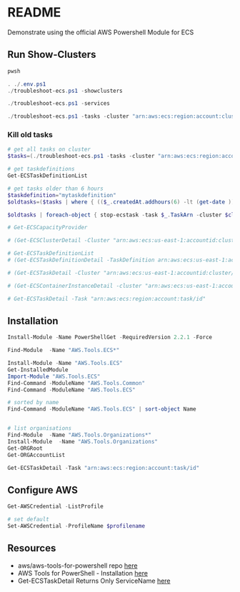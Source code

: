 # README

Demonstrate using the official AWS Powershell Module for ECS

## Run Show-Clusters

```ps1
pwsh

. ./.env.ps1   
./troubleshoot-ecs.ps1 -showclusters

./troubleshoot-ecs.ps1 -services

./troubleshoot-ecs.ps1 -tasks -cluster "arn:aws:ecs:region:account:cluster/name"
```

### Kill old tasks

```powershell
# get all tasks on cluster
$tasks=(./troubleshoot-ecs.ps1 -tasks -cluster "arn:aws:ecs:region:account:cluster/clustername")

# get taskdefinitions
Get-ECSTaskDefinitionList

# get tasks older than 6 hours
$taskdefinition="mytaskdefinition"
$oldtasks=($tasks | where { (($_.createdAt.addhours(6) -lt (get-date )) -and ($_.jobDefinition -eq $taskdefinition)) })

$oldtasks | foreach-object { stop-ecstask -task $_.TaskArn -cluster $cluster}
```


```powershell
# Get-ECSCapacityProvider

# (Get-ECSClusterDetail -Cluster "arn:aws:ecs:us-east-1:accountid:cluster/cluster").Clusters

# Get-ECSTaskDefinitionList
# (Get-ECSTaskDefinitionDetail -TaskDefinition arn:aws:ecs:us-east-1:accountid:task-definition/definition:44).TaskDefinition

# (Get-ECSTaskDetail -Cluster "arn:aws:ecs:us-east-1:accountid:cluster/cluster"  -Task "arn:aws:ecs:us-east-1:accountid:task/containerinstance").Failures

# (Get-ECSContainerInstanceDetail -cluster "arn:aws:ecs:us-east-1:accountid:cluster/cluster"  -ContainerInstance  arn:aws:ecs:us-east-1:accountid:container-instance/containerinstance).Failures

# Get-ECSTaskDetail -Task "arn:aws:ecs:region:account:task/id"

```

## Installation

```ps1
Install-Module -Name PowerShellGet -RequiredVersion 2.2.1 -Force

Find-Module  -Name "AWS.Tools.ECS*"

Install-Module -Name "AWS.Tools.ECS"
Get-InstalledModule
Import-Module "AWS.Tools.ECS"
Find-Command -ModuleName "AWS.Tools.Common"
Find-Command -ModuleName "AWS.Tools.ECS"

# sorted by name
Find-Command -ModuleName "AWS.Tools.ECS" | sort-object Name


# list organisations 
Find-Module  -Name "AWS.Tools.Organizations*"
Install-Module  -Name "AWS.Tools.Organizations"
Get-ORGRoot 
Get-ORGAccountList

Get-ECSTaskDetail -Task "arn:aws:ecs:region:account:task/id"
```

## Configure AWS

```ps1
Get-AWSCredential -ListProfile

# set default
Set-AWSCredential -ProfileName $profilename
```

## Resources  

* aws/aws-tools-for-powershell repo [here](https://github.com/aws/aws-tools-for-powershell)
* AWS Tools for PowerShell - Installation [here](https://docs.aws.amazon.com/powershell/latest/reference/Index.html)
* Get-ECSTaskDetail Returns Only ServiceName
 [here](https://github.com/aws/aws-tools-for-powershell/issues/136)  